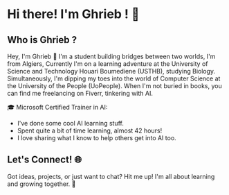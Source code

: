 # Hi there! I'm Ghrieb ! 🌟

## Who is Ghrieb ? 

Hey, I'm Ghrieb 👋 I'm a student building bridges between two worlds, I'm from Algiers, Currently I'm on a learning adventure at the University of Science and Technology Houari Boumediene (USTHB), studying Biology. Simultaneously, I'm dipping my toes into the world of Computer Science at the University of the People (UoPeople). When I'm not buried in books, you can find me freelancing on Fiverr, tinkering with AI.

🎓 Microsoft Certified Trainer in AI:
- I've done some cool AI learning stuff.
- Spent quite a bit of time learning, almost 42 hours!
- I love sharing what I know to help others get into AI too.

## Let's Connect! 🌐

Got ideas, projects, or just want to chat? Hit me up! I'm all about learning and growing together. 🌱

    
<!---
Ghrieb/Ghrieb is a ✨ special ✨ repository because its `README.md` (this file) appears on your GitHub profile.
You can click the Preview link to take a look at your changes.
--->
